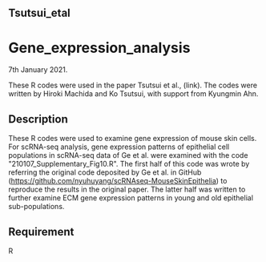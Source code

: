 ## Tsutsui_etal

Gene_expression_analysis
====
7th January 2021. 

These R codes were used in the paper Tsutsui et al., (link). 
The codes were written by Hiroki Machida and Ko Tsutsui, with support from Kyungmin Ahn. 

## Description

These R codes were used to examine gene expression of mouse skin cells.
For scRNA-seq analysis, gene expression patterns of epithelial cell populations in scRNA-seq data of Ge et al. were examined with the code "210107_Supplementary_Fig10.R". The first half of this code was wrote by referring the original code deposited by Ge et al. in GitHub (https://github.com/nyuhuyang/scRNAseq-MouseSkinEpithelia) to reproduce the results in the original paper. The latter half was written to further examine ECM gene expression patterns in young and old epithelial sub-populations.

## Requirement

R
